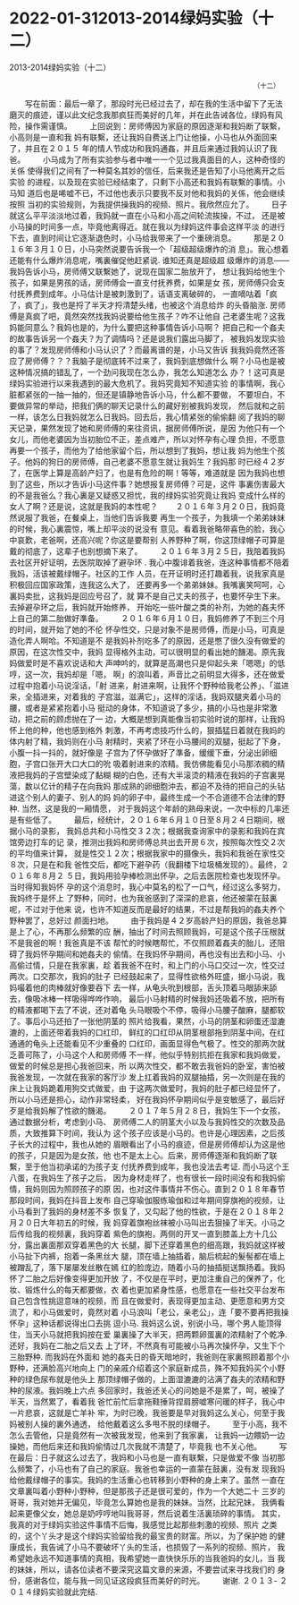 # 2022-01-312013-2014绿妈实验（十二）



2013-2014绿妈实验（十二）



                                         　　　　　　　　　　　　　　　（十二）
 　　写在前面：最后一章了，那段时光已经过去了，却在我的生活中留下了无法 磨灭的痕迹，谨以此文纪念我那疯狂而美好的几年，并在此告诫各位，绿妈有风 险，操作需谨慎。
 　　上回说到：房师傅因为家庭的原因逐渐和我妈断了联繫，小高则是一直和我 妈有联繫，还让我妈自费送上门让他操，小马也从外面回来了，并且在２０１５ 年的情人节成功和我妈通姦，并且后来通过我妈认识了我爸。
 　　小马成为了所有实验参与者中唯一一个见过我真面目的人，这种奇怪的关係 使得我们之间有了一种莫名其妙的信任，后来我还是告知了小马他离开之后实验 的进程，以及现在实验已经结束了，只剩下小高还和我妈有联繫的事情。小马知 道后也是唏嘘不已，不过他也表示只要我不反对他和我妈的关係，他会继续按照 当初的实验规则，为我提供操我妈的视频、照片。我欣然应允了。
 　　日子就这么平平淡淡地过着，我妈就一直在小马和小高之间轮流挨操，不过， 还是被小马操的时间多一点，毕竟他离得近。就在我以为绿妈这件事会这样平淡 的进行下去，直到时间让它逐渐退色时，小马给我带来了一个重磅消息。
 　　那是２０１６年３月１０日，小马突然说要告诉我一个「超级超级爆炸的消 息」。我心想着还能有什么爆炸消息呢，嘴裏催促他赶紧说. 谁知还真是超级超 级爆炸的消息——我妈告诉小马，房师傅又联繫她了，说现在国家二胎放开了， 想让我妈给他生个孩子，如果是男孩的话，房师傅会一直支付抚养费，如果是女 孩，房师傅只会支付抚养费到成年。小马估计是被刺激到了，话语支离破碎的， 一直嘀咕着「疯了，疯了」，我也是捋了半天才捋清楚头绪，也被这个消息给炸 的头昏脑涨. 房师傅是真疯了吧，竟然突然找我妈说要给他生孩子？咋不让他自 己老婆生呢？这我妈能同意么？我妈也是的，为什么要把这种事情告诉小马啊？ 把自己和一个姦夫的故事告诉另一个姦夫？为了调情吗？还是说我们露出马脚了， 被我妈发现实验的事了？发现房师傅和小马认识了？而最离谱的是，小马又告诉 我我妈竟然还答应了房师傅？？？我脑子是彻底转不过来了，我妈到底想做什么 啊？小马也是被这种情况搞的错乱了，一个劲问我现在怎么办，我怎么知道怎么 办？！这可真是绿妈实验进行以来我遇到的最大危机了。我妈究竟知不知道实验 的事情啊，我心脏都紧张的一抽一抽的，但还是镇静地告诉小马，什么都不要做， 不要坦白，不要做异常的举动，把我们俩的聊天记录什么的藏好别被我妈发现， 然后就和之前一样，该怎么日我妈就怎么日我妈。回去后，我心情紧张的偷偷翻 阅了我妈的聊天记录，果然发现了她和房师傅的来往资讯，据房师傅所说，是因 为他只有一个女儿，而他老婆因为当初胎位不正，差点难产，所以对怀孕有心理 负担，不愿意再要一个孩子，而他为了给他家留个后，所以想到了我妈，想让我 妈为他生个孩子。他妈的狗日的房师傅，自己老婆不愿意生就让我妈生？我妈那 时已经４２岁了，在医学上算是高龄产妇了，也是有危险的啊！等等，难道就是 因为我妈也想到了这些，所以才告诉小马这件事？她想报复房师傅？可是，这件 事裏伤害最大的不是我爸么？我心裏是又疑惑又担忧，我的绿妈实验究竟让我妈 变成什么样的女人了啊？还是说，这就是我妈的本性呢？
 　　２０１６年３月２０日，我妈竟然说服了我爸，在餐桌上，当他们告诉我要 再生一个孩子，为我填一个弟弟妹妹的时候，我心裏震惊，嘴上却平淡的说没有 意见。看着我爸略带喜色的脸，我心中哀歎，老爸啊，还高兴呢？你这是要帮别 人养野种了啊，你这顶绿帽子可算是戴的彻底了，这辈子也别想摘下来了。
 　　２０１６年３月２５日，我陪着我妈去社区开好证明，去医院取掉了避孕环 . 我心中腹诽着我爸，连这种事情都不陪着我妈，活该被戴绿帽子。社区的工作 人员，在开证明时还打趣着我，说我家真是积极回应国家政策，连我这么大了， 还要再多一个弟弟妹妹。我嘴裏笑呵呵，心裏妈卖批，这我妈是回应号召了，就 算不是自己丈夫的孩子，也要怀孕生下来。去掉避孕环之后，我妈就开始修养， 开始吃一些叶酸之类的补剂，为她的姦夫怀上自己的第二胎做好準备。
 　　２０１６年６月１０日，我妈修养了不到三个月的时间，就开始了她的不伦 怀孕性交，只是对象不是房师傅，而是小马，可真是造化弄人啊哈。不知道是不 是我妈补剂吃多了的原因，还是憋了很久没有做爱的原因，在这次性交中，我妈 显得格外主动，可以很明显的看出她的饑渴。原先我妈做爱时是不喜欢说话和大 声呻吟的，就算是高潮也只是仰起头来「嗯嗯」的低哼，这一次，我妈却是「嗯， 啊」的浪叫着，声音比之前明显大得多，还在做爱过程中抱着小马说淫话，「射 进来，射进来啊，让我怀个野种给我老公养」、「滋进来，全插进来，对着我的 子宫滋，滋满它」，这样的淫话，我妈双腿夹着小马的腰，或者是紧紧抱着小马 挺动的身体，不知道说了多少，搞的小马也是非常激动，把之前的顾虑抛在了一 边，大概是想到真能像当初实验时说的那样，让我妈怀上他的种，他也感到格外 刺激，不再考虑技巧什么的，狠插猛日着就在我妈的体内射了精，我妈则在小马 射精时，夹紧了环在小马腰间的双腿，挺起了下身，小腹一抖一抖的，就好像是 子宫为了怀孕做好了準备，缓缓下垂，分泌出卵细胞，子宫口张开大口大口的吮 吸着射进来的浓精。我仿佛能看见小马那浓稠的精液把我妈的子宫壁染成了黏糊 糊的白色，还有大半滚烫的精液在我妈的子宫裏晃蕩，数以亿计的精子在向我妈 那成熟的卵细胞沖去，都迫不及待的把自己的头钻进这个别人的妻子、别人的妈 妈的卵子中，最终生成一个不合道德不合法律的野种. 当然，这是我的一厢情愿， 对于我妈这个年龄的熟母来说，一次中标的几率还是有些低了。
 　　最后，经统计，２０１６年６月１０日至８月２４日期间，根据小马的录影， 我妈总共和小马性交３２次；根据我查询家中的录影和我妈在宾馆旁边打车的记 录，推测出我妈和房师傅总共出去开房６次，按照每次性交２次的平均值来计算， 就是性交１２次；根据我家中的摄像头，我妈和我爸在家性交８次，只是在和我 爸性交后，都吃下避孕药（我翻楼下垃圾桶发现的）。最终，２０１６年８月２ ５日，我妈用验孕棒检测出怀孕，之后去医院检查也发现怀孕。当时得知我妈怀 孕的这个消息时，我心中莫名的松了一口气，经过这么多努力，我妈终于是怀上 了野种，同时，也为我爸感到了深深的悲哀，他还被蒙在鼓裏呢，不过对于他来 说，也许不知道反而是最好的结果，不过是帮我妈的姦夫养个野种罢了，总好过 颜面扫地。
 　　由于我妈是４２岁高龄产妇的原因，我爸总算是上了心，不再那么频繁的应 酬，抽出了时间去照顾我妈，可是这个孩子压根就不是我爸的啊！我爸真是不该 帮忙的时候瞎帮忙，不仅照顾着姦夫的胎儿，还阻碍了我妈怀孕期间和她姦夫的 偷情。在我妈怀孕期间，再也没有出去和小马、小高偷过情，只是在我家裏，趁 着我爸不在时，和上门的小马口交过一次，性交过两次。口交那次，我妈的肚子 已经鼓起来了，显得性欲格外旺盛，据小马说，我妈嘬着他的肉棒就好像要吞下 去一样，从龟头吮到根部，舌头顶着马眼舔来舔去，像吸冰棒一样吸得哗哗作响， 最后小马射精的时候我妈还吸着不放，把所有的精液都喝下去了不说，还对着龟 头马眼吸个不停，吸得小马腰子酸麻，腿都软了。事后小马还拍了一张他阴茎的 照片给我看，果然，小马的阴茎和卵蛋还湿漉漉的，上面还带着我妈的口红印， 鲜红的口红印从阴茎根部拖到阴茎中间，在红通通的龟头上还能看见不少重叠的 口红印，画面显得色气极了。性交的那两次就乏善可陈了，小马这个人和房师傅 不一样，他似乎特别抗拒在我家和我妈做爱，做爱的时候总是担心我爸回来，所 以两次性交，都不敢去我爸妈的卧室，害怕被我爸发现，一次就在我家的客厅沙 发上扛着我妈的双腿抽插，另一次则是在我的床上让我妈跪着用狗交式做爱，由 于这两次做爱时，我妈的肚子都已经显怀了，所以小马还是担心，动作非常轻柔， 好在我妈怀孕期间似乎是变敏感了，最后好歹是给我妈解了性欲的饑渴。
 　　２０１７年５月２８日，我妈生下一个女孩，通过数据分析，考虑到小马、 房师傅二人的阴茎大小以及与我妈性交的次数及品质，大致推算下时间，我认为 这个孩子应该是小马的。也许是心理因素，之后孩子长大的过程中，我也从她的 眉眼看出了小马的痕迹，但是房师傅却认为这是他的孩子，只是因为是女孩，他 也不是太上心。后来，房师傅逐渐和我妈断了联繫，至于他当初承诺的为孩子支 付抚养费到成年，我也没法去考证. 而小马这个王八蛋，在我妈生了孩子之后， 因为身材走样了，也有很长一段时间没有和我妈偷情，我妈则因为照顾孩子的原 因，也对这件事情并不伤心。直到２０１８年春节那段时间，我妈在抖音上发布 自己穿瑜伽服练瑜伽和过年期间穿旗袍的视频，让小马看到了我妈的身材差不多 恢复了，又勾起了他的性欲，于是在２０１８年２月２０日大年初五的时候，我 妈穿着旗袍丝袜被小马叫出去狠操了半天。小马之后传给我的视频裏，我妈穿着 紫色的旗袍，两侧的开叉一直到膝盖上方十几公分，露出裏面那双穿着黑色的大 长腿，脚下还穿着黑色的细高跟，我妈就这样被小马扯下内裤，抱着一条黑丝大 腿，顶在墙上抽插着，脑后梳起的髮髻都在墙上被蹭乱了，落下屡屡发丝散在嫣 红的脸庞边，随着小马的抽插挺送飘扬着。我妈怀了二胎之后好像变得更加开放 了，不仅是在平时，更加注重自己的保养了，化妆、锻炼什么的每天都要做，衣 着也更加紧身性感，也愿意在一些社交平台发布自己包含性挑逗意味的视频，而 且在做爱时，表现得更加主动、更愿意和男方交流了，和小马做爱时，竟然对着 小马浪叫「老公，亲老公」，连「要不要再把我操怀孕」这种话都说得出口去挑 逗小马. 我妈这么说，别说小马，哪个男人能顶得住，当天小马就把我妈按在爱 巢裏操了大半天，把两颗卵蛋裏的浓精射了个乾净. 还好，我妈在二胎之后又去 上了环，不然真有可能被小马再次操怀孕，又生下个三胎野种. 而我妈在外面和 她的姦夫日的昏天暗地时，我爸则在家裏照顾着那个小野种，还满脸高兴地向上 门的亲戚介绍着这个家庭新成员，殊不知我妈买个小野种的绿色尿布就是他头上 那顶绿帽子做的，上面湿漉漉的沾满了姦夫的浓精和野种的尿液。我妈晚上六点 多回家时，我爸还关心的问她是不是累了，呵，被操了半天，当然累了，看着我 爸忙前忙后拿拖鞋捶背捏肩膀嘘寒问暖的样子，我心中一片悲哀，这就是亡羊补 牢，为时已晚，我爸要是早对我妈这么关心，何至于我妈被别人操的裏外通透， 给他戴着这么多甩不脱的绿帽子。
 　　至于小高，我不怎么去管他，只是竟然有一次被我发现，他来到了我家裏， 让我妈一边餵奶一边操她，而他后来还和我妈偷情过几次我就不清楚了，毕竟我 也不关心他。
 　　写在最后：日子就这么过去了，我妈和小马也是一直有联繫，只是做爱不像 当初那么频繁了，小马也有了自己的家庭。我爸也幸运的一直蒙在鼓裏，没有发 现我妈给他戴绿帽子的事实。我妈的生活重心也转移到小野种的身上来了。虽然 一直在文章裏叫着小野种小野种，但是那孩子还是很可爱的，作为一个大她二十 三岁的哥哥，我对她并无偏见，毕竟怎么算她也是我的妹妹。当然，比起兄妹， 我俩看起来更像父女，她总是奶哼哼地叫我哥哥，然后说着生活裏琐碎的事情。 其实，我真的对于绿妈实验这件事情不后悔，我感觉比起那些刺激的视频、照片 之类的，这个丫头才是这个绿妈实验留给我的最宝贵的财富。所以，为了保护她 的健康成长，我告诫了小马不要破坏丫头的生活，也损毁了一系列的视频、照片， 我希望她永远不知道事情的真相，我希望她一直快快乐乐的当我爸妈的女儿，当 我的妹妹，所以，请各位读者不要深究这篇文章的来源，不要尝试来寻找我们的 身份，感谢各位，能与我一同见证这段疯狂而美好的时光。
 　　谢谢. ２０１３- ２０１４绿妈实验就此完结.
            

